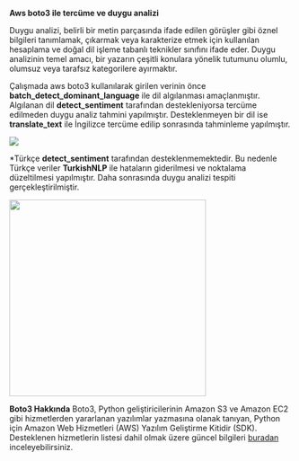 **Aws boto3 ile tercüme ve duygu analizi**

Duygu analizi, belirli bir metin parçasında ifade edilen görüşler gibi öznel bilgileri tanımlamak, çıkarmak veya karakterize etmek için kullanılan hesaplama ve doğal dil işleme tabanlı teknikler sınıfını ifade eder. Duygu analizinin temel amacı, bir yazarın çeşitli konulara yönelik tutumunu olumlu, olumsuz veya tarafsız kategorilere ayırmaktır.

Çalışmada aws boto3 kullanılarak girilen verinin önce **batch_detect_dominant_language** ile dil algılanması amaçlanmıştır. Algılanan dil **detect_sentiment** tarafından destekleniyorsa tercüme edilmeden duygu analiz tahmini yapılmıştır. Desteklenmeyen bir dil ise **translate_text** ile İngilizce tercüme edilip sonrasında tahminleme yapılmıştır.

![](https://media.giphy.com/media/jKGh2Ivl4WKunZzhbU/giphy.gif)

*Türkçe **detect_sentiment** tarafından desteklenmemektedir. Bu nedenle Türkçe veriler **TurkishNLP** ile hataların giderilmesi ve noktalama düzeltilmesi yapılmıştır. Daha sonrasında duygu analizi tespiti gerçekleştirilmiştir.

<img src="https://media.giphy.com/media/qEkkqpew7rHG6OJpoZ/giphy.gif" width="350" >

**Boto3 Hakkında**
Boto3, Python geliştiricilerinin Amazon S3 ve Amazon EC2 gibi hizmetlerden yararlanan yazılımlar yazmasına olanak tanıyan, Python için Amazon Web Hizmetleri (AWS) Yazılım Geliştirme Kitidir (SDK). Desteklenen hizmetlerin listesi dahil olmak üzere güncel bilgileri <a target="_blank" href="https://boto3.amazonaws.com/v1/documentation/api/latest/index.html" >buradan</a> inceleyebilirsiniz.

